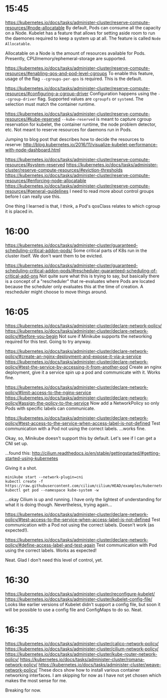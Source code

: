 # 15:45
https://kubernetes.io/docs/tasks/administer-cluster/reserve-compute-resources/#node-allocatable
By default, Pods can consume all the capacity on a Node. Kubelet has a
feature that allows for setting aside room to run the daemones required to
keep a system up at all. The feature is called `Node Allocatable`.

Allocatable on a Node is the amount of resources available for Pods.
Presently, CPU/memory/ephemeral-storage are supported.

https://kubernetes.io/docs/tasks/administer-cluster/reserve-compute-resources/#enabling-qos-and-pod-level-cgroups
To enable this feature, usage of the flag `--cgroups-per-qos` is required.
This is the default.

https://kubernetes.io/docs/tasks/administer-cluster/reserve-compute-resources/#configuring-a-cgroup-driver
Configuration happens using the `--cgroup-driver` flag. Supported values are
`cgroupfs` or `systemd`. The selection must match the container runtime.

https://kubernetes.io/docs/tasks/administer-cluster/reserve-compute-resources/#kube-reserved
`--kube-reserved` is meant to capture cgroup reservation for kubelet, the
container runtime, the node problem detector, etc. Not meant to reserve
resources for daemons run in Pods.

Jumping to blog post that describes how to decide the resources to reserve:
http://blog.kubernetes.io/2016/11/visualize-kubelet-performance-with-node-dashboard.html

https://kubernetes.io/docs/tasks/administer-cluster/reserve-compute-resources/#system-reserved
https://kubernetes.io/docs/tasks/administer-cluster/reserve-compute-resources/#eviction-thresholds
https://kubernetes.io/docs/tasks/administer-cluster/reserve-compute-resources/#enforcing-node-allocatable
https://kubernetes.io/docs/tasks/administer-cluster/reserve-compute-resources/#general-guidelines
I need to read more about control groups before I can really use this.

One thing I learned is that, I think, a Pod's qosClass relates to which
cgroup it is placed in.

# 16:00
https://kubernetes.io/docs/tasks/administer-cluster/guaranteed-scheduling-critical-addon-pods/
Some critical parts of K8s run in the cluster itself. We don't want them to
be evicted.

https://kubernetes.io/docs/tasks/administer-cluster/guaranteed-scheduling-critical-addon-pods/#rescheduler-guaranteed-scheduling-of-critical-add-ons
Not quite sure what this is trying to say, but basically there is a concept
of a "rescheduler" that re-evaluates where Pods are located because the
scheduler only evaluates this at the time of creation. A rescheduler might
choose to move things around.

# 16:05
https://kubernetes.io/docs/tasks/administer-cluster/declare-network-policy/
https://kubernetes.io/docs/tasks/administer-cluster/declare-network-policy/#before-you-begin
Not sure if Minikube supports the networking required for this test. Going
to try anyway.

https://kubernetes.io/docs/tasks/administer-cluster/declare-network-policy/#create-an-nginx-deployment-and-expose-it-via-a-service
https://kubernetes.io/docs/tasks/administer-cluster/declare-network-policy/#test-the-service-by-accessing-it-from-another-pod
Create an nginx deployment, give it a service spin up a pod and communicate
with it. Works fine.

https://kubernetes.io/docs/tasks/administer-cluster/declare-network-policy/#limit-access-to-the-nginx-service
https://kubernetes.io/docs/tasks/administer-cluster/declare-network-policy/#assign-the-policy-to-the-service
Now add a NetworkPolicy so only Pods with specific labels can communicate.

https://kubernetes.io/docs/tasks/administer-cluster/declare-network-policy/#test-access-to-the-service-when-access-label-is-not-defined
Test communication with a Pod not using the correct labels.
...works fine.

Okay, so, Minikube doesn't support this by default. Let's see if I can get
a CNI set up.

...found this:
http://cilium.readthedocs.io/en/stable/gettingstarted/#getting-started-using-kubernetes

Giving it a shot.
```
minikube start --network-plugin=cni
kubectl create -f https://raw.githubusercontent.com/cilium/cilium/HEAD/examples/kubernetes/cilium.yaml
kubectl get pod --namespace kube-system -w
```

...okay Cilium is up and running. I have only the lightest of understanding
for what it is doing though. Nevertheless, trying again...

https://kubernetes.io/docs/tasks/administer-cluster/declare-network-policy/#test-access-to-the-service-when-access-label-is-not-defined
Test communication with a Pod not using the correct labels.
Doesn't work (as expected!).

https://kubernetes.io/docs/tasks/administer-cluster/declare-network-policy/#define-access-label-and-test-again
Test communication with Pod using the correct labels.
Works as expected!

Neat. Glad I don't need this level of control, yet.

# 16:30
https://kubernetes.io/docs/tasks/administer-cluster/reconfigure-kubelet/
https://kubernetes.io/docs/tasks/administer-cluster/kubelet-config-file/
Looks like earlier versions of Kubelet didn't support a config file, but
soon it will be possible to use a config file and ConfigMaps to do so.
Neat.

# 16:35
https://kubernetes.io/docs/tasks/administer-cluster/calico-network-policy/
https://kubernetes.io/docs/tasks/administer-cluster/cilium-network-policy/
https://kubernetes.io/docs/tasks/administer-cluster/kube-router-network-policy/
https://kubernetes.io/docs/tasks/administer-cluster/romana-network-policy/
https://kubernetes.io/docs/tasks/administer-cluster/weave-network-policy/
These docs show how to install various container networking interfaces. I am
skipping for now as I have not yet chosen which makes the most sense for me.

Breaking for now.

